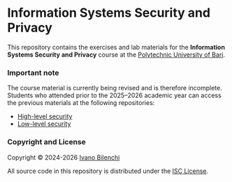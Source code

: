# Information Systems Security and Privacy

This repository contains the exercises and lab materials for the
**Information Systems Security and Privacy** course at the
[Polytechnic University of Bari](https://www.poliba.it).

### Important note

The course material is currently being revised and is therefore incomplete.
Students who attended prior to the 2025–2026 academic year can access the previous materials
at the following repositories:

- [High-level security](https://github.com/IvanoBilenchi/issp-python)
- [Low-level security](https://github.com/IvanoBilenchi/issp-c)

### Copyright and License

Copyright © 2024-2026 [Ivano Bilenchi](https://ivanobilenchi.com)

All source code in this repository is distributed under the [ISC License](LICENSE).
